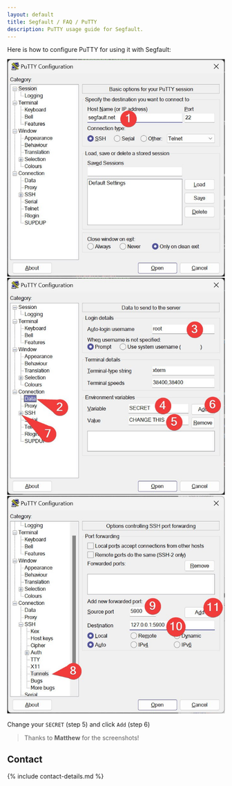 ```yaml
---
layout: default
title: Segfault / FAQ / PuTTY
description: PuTTY usage guide for Segfault.
---
```


<!-- <div style="text-align:center"><h1>Putty</h1></div> -->

<!-- <div style="width:80%; margin:auto">
</div> -->

Here is how to configure PuTTY for using it with Segfault:

![PuTTY config 1](putty-config-1.jpg)
![PuTTY config 2](putty-config-2.jpg)
![PuTTY config 3](putty-config-3.jpg)

Change your `SECRET` (step 5) and click `Add` (step 6)

> Thanks to __Matthew__ for the screenshots!

## Contact

{% include contact-details.md %}
